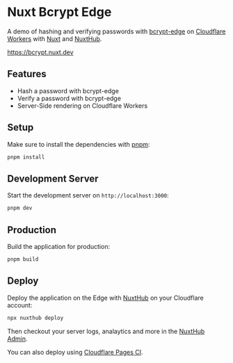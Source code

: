 # Nuxt Bcrypt Edge

A demo of hashing and verifying passwords with [bcrypt-edge](https://github.com/bruceharrison1984/bcrypt-edge) on [Cloudflare Workers](https://developers.cloudflare.com/workers/) with [Nuxt](https://nuxt.com) and [NuxtHub](https://hub.nuxt.com).

https://bcrypt.nuxt.dev

## Features

- Hash a password with bcrypt-edge
- Verify a password with bcrypt-edge
- Server-Side rendering on Cloudflare Workers

## Setup

Make sure to install the dependencies with [pnpm](https://pnpm.io/installation#using-corepack):

```bash
pnpm install
```

## Development Server

Start the development server on `http://localhost:3000`:

```bash
pnpm dev
```

## Production

Build the application for production:

```bash
pnpm build
```

## Deploy


Deploy the application on the Edge with [NuxtHub](https://hub.nuxt.com) on your Cloudflare account:

```bash
npx nuxthub deploy
```

Then checkout your server logs, analaytics and more in the [NuxtHub Admin](https://admin.hub.nuxt.com).

You can also deploy using [Cloudflare Pages CI](https://hub.nuxt.com/docs/getting-started/deploy#cloudflare-pages-ci).

